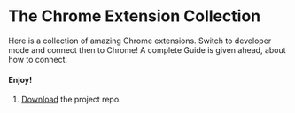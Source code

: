 # The Chrome Extension Collection

Here is a collection of amazing Chrome extensions. Switch to developer mode and connect then to Chrome! A complete Guide is given ahead, about how to connect. 

#### Enjoy!

1. [Download](https://github.com/SparkScratch-P/Chrome-Extension-Collection) the project repo.

